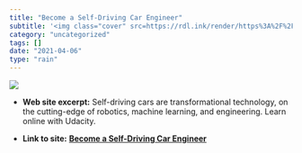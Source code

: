 ```yaml
---
title: "Become a Self-Driving Car Engineer"
subtitle: '<img class="cover" src=https://rdl.ink/render/https%3A%2F%2Fwww.udacity.com%2Fcourse%2Fself-driving-...'
category: "uncategorized"
tags: []
date: "2021-04-06"
type: "rain"
---
```

<img class="cover" src=https://rdl.ink/render/https%3A%2F%2Fwww.udacity.com%2Fcourse%2Fself-driving-car-engineer-nanodegree--nd013>



* **Web site excerpt:** Self-driving cars are transformational technology, on the cutting-edge of robotics, machine learning, and engineering. Learn online with Udacity.

* **Link to site:** **[Become a Self-Driving Car Engineer](https://www.udacity.com/course/self-driving-car-engineer-nanodegree--nd013)**